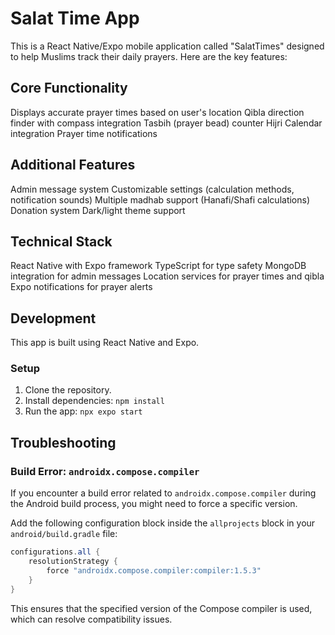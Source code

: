 # Salat Time App

This is a React Native/Expo mobile application called "SalatTimes" designed to help Muslims track their daily prayers. Here are the key features:

## Core Functionality

Displays accurate prayer times based on user's location
Qibla direction finder with compass integration
Tasbih (prayer bead) counter
Hijri Calendar integration
Prayer time notifications

## Additional Features

Admin message system
Customizable settings (calculation methods, notification sounds)
Multiple madhab support (Hanafi/Shafi calculations)
Donation system
Dark/light theme support

## Technical Stack

React Native with Expo framework
TypeScript for type safety
MongoDB integration for admin messages
Location services for prayer times and qibla
Expo notifications for prayer alerts

## Development

This app is built using React Native and Expo.

### Setup

1. Clone the repository.
2. Install dependencies: `npm install`
3. Run the app: `npx expo start`

## Troubleshooting

### Build Error: `androidx.compose.compiler`

If you encounter a build error related to `androidx.compose.compiler` during the Android build process, you might need to force a specific version.

Add the following configuration block inside the `allprojects` block in your `android/build.gradle` file:

```gradle
configurations.all {
    resolutionStrategy {
        force "androidx.compose.compiler:compiler:1.5.3"
    }
}
```

This ensures that the specified version of the Compose compiler is used, which can resolve compatibility issues.
